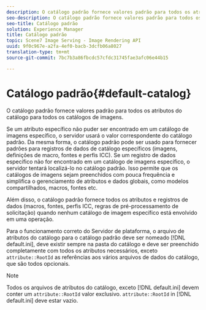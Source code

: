 ```yaml
---
description: O catálogo padrão fornece valores padrão para todos os atributos do catálogo para todos os catálogos de imagens.
seo-description: O catálogo padrão fornece valores padrão para todos os atributos do catálogo para todos os catálogos de imagens.
seo-title: Catálogo padrão
solution: Experience Manager
title: Catálogo padrão
topic: Scene7 Image Serving - Image Rendering API
uuid: 9f0c967e-a2fa-4ef0-bacb-3dcfb06a8027
translation-type: tm+mt
source-git-commit: 7bc7b3a86fbcdc57cfdc31745fae3afc06e44b15

---
```



# Catálogo padrão{#default-catalog}

O catálogo padrão fornece valores padrão para todos os atributos do catálogo para todos os catálogos de imagens.

Se um atributo específico não puder ser encontrado em um catálogo de imagens específico, o servidor usará o valor correspondente do catálogo padrão. Da mesma forma, o catálogo padrão pode ser usado para fornecer padrões para registros de dados de catálogo específicos (imagens, definições de macro, fontes e perfis ICC). Se um registro de dados específico não for encontrado em um catálogo de imagens específico, o servidor tentará localizá-lo no catálogo padrão. Isso permite que os catálogos de imagens sejam preenchidos com pouca frequência e simplifica o gerenciamento de atributos e dados globais, como modelos compartilhados, macros, fontes etc.

Além disso, o catálogo padrão fornece todos os atributos e registros de dados (macros, fontes, perfis ICC, regras de pré-processamento de solicitação) quando nenhum catálogo de imagem específico está envolvido em uma operação.

Para o funcionamento correto do Servidor de plataforma, o arquivo de atributos do catálogo para o catálogo padrão deve ser nomeado [!DNL default.ini], deve existir sempre na pasta do catálogo e deve ser preenchido completamente com todos os atributos necessários, exceto `attribute::RootId` as referências aos vários arquivos de dados do catálogo, que são todos opcionais.

>[!NOTE]
>
>Todos os arquivos de atributos do catálogo, exceto [!DNL default.ini] devem conter um `attribute::RootId` valor exclusivo. `attribute::RootId` in [!DNL default.ini] deve estar vazio.

